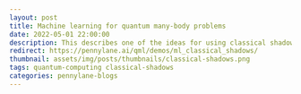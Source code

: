 ```yaml
---
layout: post
title: Machine learning for quantum many-body problems
date: 2022-05-01 22:00:00
description: This describes one of the ideas for using classical shadow formalism and machine learning to predict the ground-state properties of the 2D antiferromagnetic Heisenberg model.
redirect: https://pennylane.ai/qml/demos/ml_classical_shadows/
thumbnail: assets/img/posts/thumbnails/classical-shadows.png
tags: quantum-computing classical-shadows
categories: pennylane-blogs
---
```

